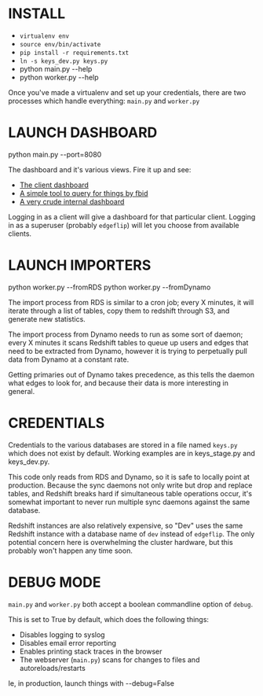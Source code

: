 INSTALL
=======
* `virtualenv env`
* `source env/bin/activate`
* `pip install -r requirements.txt`
* `ln -s keys_dev.py keys.py`
* python main.py --help
* python worker.py --help

Once you've made a virtualenv and set up your credentials, there
are two processes which handle everything: `main.py` and `worker.py`


LAUNCH DASHBOARD
================
python main.py --port=8080

The dashboard and it's various views.  Fire it up and see:

* [The client dashboard](http://dashboard.edgeflip.com/)
* [A simple tool to query for things by fbid](http://dashboard.edgeflip.com/edgeplorer/)
* [A very crude internal dashboard](http://dashboard.edgeflip.com/edgedash/)

Logging in as a client will give a dashboard for that particular client.  Logging in
as a superuser (probably `edgeflip`) will let you choose from available clients.


LAUNCH IMPORTERS
================
python worker.py --fromRDS
python worker.py --fromDynamo

The import process from RDS is similar to a cron job;  every X minutes, it will iterate
through a list of tables, copy them to redshift through S3, and generate new statistics.

The import process from Dynamo needs to run as some sort of daemon;  every X minutes it
scans Redshift tables to queue up users and edges that need to be extracted from Dynamo,
however it is trying to perpetually pull data from Dynamo at a constant rate.

Getting primaries out of Dynamo takes precedence, as this tells the daemon what edges to
look for, and because their data is more interesting in general.


CREDENTIALS
===========
Credentials to the various databases are stored in a file named `keys.py` which does not
exist by default.  Working examples are in keys_stage.py and keys_dev.py. 

This code only reads from RDS and Dynamo, so it is safe to locally point at production.
Because the sync daemons not only write but drop and replace tables, and Redshift breaks
hard if simultaneous table operations occur, it's somewhat important to never run multiple
sync daemons against the same database.

Redshift instances are also relatively expensive, so "Dev" uses the same Redshift instance 
with a database name of `dev` instead of `edgeflip`.  The only potential concern here is
overwhelming the cluster hardware, but this probably won't happen any time soon.


DEBUG MODE
==========
`main.py` and `worker.py` both accept a boolean commandline option of `debug`.

This is set to True by default, which does the following things:
* Disables logging to syslog
* Disables email error reporting
* Enables printing stack traces in the browser
* The webserver (`main.py`) scans for changes to files and autoreloads/restarts

Ie, in production, launch things with --debug=False

